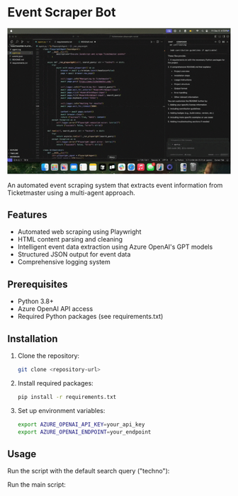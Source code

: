 # Event Scraper Bot

<p align="center">
  <img src="assets/recording.gif" alt="Event Scraper Demo">
</p>

An automated event scraping system that extracts event information from Ticketmaster using a multi-agent approach.

## Features

- Automated web scraping using Playwright
- HTML content parsing and cleaning
- Intelligent event data extraction using Azure OpenAI's GPT models
- Structured JSON output for event data
- Comprehensive logging system

## Prerequisites

- Python 3.8+
- Azure OpenAI API access
- Required Python packages (see requirements.txt)

## Installation

1. Clone the repository:
   ```bash
   git clone <repository-url>
   ```

2. Install required packages:
   ```bash
   pip install -r requirements.txt
   ```

3. Set up environment variables:
   ```bash
   export AZURE_OPENAI_API_KEY=your_api_key
   export AZURE_OPENAI_ENDPOINT=your_endpoint
   ```

## Usage

Run the script with the default search query ("techno"):

Run the main script:
